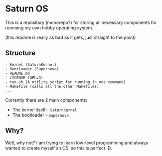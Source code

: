 # Saturn OS

This is a repository (monorepo?) for storing all necessary components for runnning my own hobby operating system.

(this readme is really as bad as it gets, just straight to the point)

## Structure

```
- Kernel (SaturnKernel)
- Bootloader (Supernova)
- README.md
- LICENSE (GPLv3)
- run.sh (A utility script for running in one command)
- Makefile (calls all the other Makefiles)
...
```

Currently there are 2 main components:
-   The kernel itself - `SaturnKernel`
-   The bootloader - `Supernova`

## Why?

Well, why not? I am trying to learn low-level programming and always wanted to create myself an OS, so this is perfect :D.

